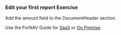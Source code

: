 ### Edit your first report Exercise

Add the amount field to the DocumentHeader section.

Use the ForNAV Guide for [SaaS](https://fornav.github.io/ForNav.Guide/#/ForNAVForBCSaaS/EditYourFirstReport) or [On Premise](https://fornav.github.io/ForNav.Guide/#/ForNAVForBCOnPrem/EditYourFirstReport)